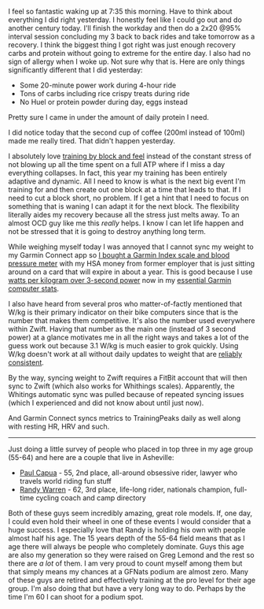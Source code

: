 I feel so fantastic waking up at 7:35 this morning. Have to think about everything I did right yesterday. I honestly feel like I could go out and do another century today. I'll finish the workday and then do a 2x20 @95% interval session concluding my 3 back to back rides and take tomorrow as a recovery. I think the biggest thing I got right was just enough recovery carbs and protein without going to extreme for the entire day. I also had no sign of allergy when I woke up. Not sure why that is. Here are only things significantly different that I did yesterday:

- Some 20-minute power work during 4-hour ride
- Tons of carbs including rice crispy treats during ride
- No Huel or protein powder during day, eggs instead

Pretty sure I came in under the amount of daily protein I need.

I did notice today that the second cup of coffee (200ml instead of 100ml) made me really tired. That didn't happen yesterday.

I absolutely love [training by block and feel](../Fitness/Training%20by%20block%20and%20feel.md) instead of the constant stress of not blowing up all the time spent on a full ATP where if I miss a day everything collapses. In fact, this year my training has been entirely adaptive and dynamic. All I need to know is what is the next big event I'm training for and then create out one block at a time that leads to that. If I need to cut a block short, no problem. If I get a hint that I need to focus on something that is waning I can adapt it for the next block. The flexibility literally aides my recovery because all the stress just melts away. To an almost OCD guy like me this *really* helps. I know I can let life happen and not be stressed that it is going to destroy anything long term.

While weighing myself today I was annoyed that I cannot sync my weight to my Garmin Connect app so [I bought a Garmin Index scale and blood pressure meter](../Fitness/Garmin%20Index%20scale%20and%20blood%20pressure.md) with my HSA money from former employer that is just sitting around on a card that will expire in about a year. This is good because I use [watts per kilogram over 3-second power](../Fitness/Watts%20per%20kilogram%20over%203-second%20power.md) now in my [essential Garmin computer stats](../Fitness/Essential%20Garmin%20computer%20stats.md).

I also have heard from several pros who matter-of-factly mentioned that W/kg is their primary indicator on their bike computers since that is the number that makes them competitive. It's also the number used everywhere within Zwift. Having that number as the main one (instead of 3 second power) at a glance motivates me in all the right ways and takes a lot of the guess work out because 3.1 W/kg is much easier to grok quickly. Using W/kg doesn't work at all without daily updates to weight that are [reliably consistent](../Fitness/Use%20realistic%20weight.md).

By the way, syncing weight to Zwift requires a FitBit account that will then sync to Zwift (which also works for Whithings scales). Apparently, the Whitings automatic sync was pulled because of repeated syncing issues (which I experienced and did not know about until just now).

And Garmin Connect syncs metrics to TrainingPeaks daily as well along with resting HR, HRV and such.

----

Just doing a little survey of people who placed in top three in my age group (55-64) and here are a couple that live in Asheville:

- [Paul Capua](https://www.strava.com/athletes/1835096) - 55, 2nd place, all-around obsessive rider, lawyer who travels world riding fun stuff
- [Randy Warren](https://www.strava.com/athletes/348160) - 62, 3rd place, life-long rider, nationals champion, full-time cycling coach and camp directory

Both of these guys seem incredibly amazing, great role models. If, one day, I could even hold their wheel in one of these events I would consider that a huge success. I especially love that Randy is holding his own with people almost half his age. The 15 years depth of the 55-64 field means that as I age there will always be people who completely dominate. Guys this age are also my generation so they were raised on Greg Lemond and the rest so there are *a lot* of them. I am very proud to count myself among them but that simply means my chances at a GFNats podium are almost zero. Many of these guys are retired and effectively training at the pro level for their age group. I'm also doing that but have a very long way to do. Perhaps by the time I'm 60 I can shoot for a podium spot.